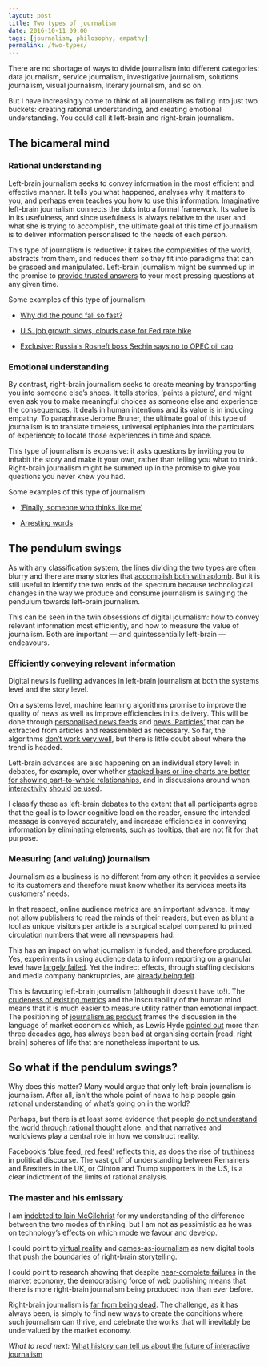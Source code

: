 ```yaml
---
layout: post
title: Two types of journalism
date: 2016-10-11 09:00
tags: [journalism, philosophy, empathy]
permalink: /two-types/
---
```


There are no shortage of ways to divide journalism into different categories: data journalism, service journalism, investigative journalism, solutions journalism, visual journalism, literary journalism, and so on.

But I have increasingly come to think of all journalism as falling into just two buckets: creating rational understanding, and creating emotional understanding. You could call it left-brain and right-brain journalism. 

## The bicameral mind

### Rational understanding
Left-brain journalism seeks to convey information in the most efficient and effective manner. It tells you what happened, analyses why it matters to you, and perhaps even teaches you how to use this information. Imaginative left-brain journalism connects the dots into a formal framework. Its value is in its usefulness, and since usefulness is always relative to the user and what she is trying to accomplish, the ultimate goal of this time of journalism is to deliver information personalised to the needs of each person.

This type of journalism is reductive: it takes the complexities of the world, abstracts from them, and reduces them so they fit into paradigms that can be grasped and manipulated. Left-brain journalism might be summed up in the promise to [provide trusted answers](http://thomsonreuters.com/en/about-us/the-answer-company.html
) to your most pressing questions at any given time.

Some examples of this type of journalism:

- [Why did the pound fall so fast?](https://www.ft.com/content/40d53d90-8c4d-11e6-8aa5-f79f5696c731)

- [U.S. job growth slows, clouds case for Fed rate hike](http://www.reuters.com/article/us-usa-economy-idUSKCN1270BP)

- [Exclusive: Russia's Rosneft boss Sechin says no to OPEC oil cap](http://www.reuters.com/article/us-oil-opec-russia-sechin-idUSKCN12B0J1)

### Emotional understanding
By contrast, right-brain journalism seeks to create meaning by transporting you into someone else’s shoes. It tells stories, ‘paints a picture’, and might even ask you to make meaningful choices as someone else and experience the consequences. It deals in human intentions and its value is in inducing empathy. To paraphrase Jerome Bruner, the ultimate goal of this type of journalism is to translate timeless, universal epiphanies into the particulars of experience; to locate those experiences in time and space. 

This type of journalism is expansive: it asks questions by inviting you to inhabit the story and make it your own, rather than telling you what to think. Right-brain journalism might be summed up in the promise to give you questions you never knew you had. 

Some examples of this type of journalism:

- [‘Finally, someone who thinks like me’](https://www.washingtonpost.com/national/finally-someone-who-thinks-like-me/2016/10/01/c9b6f334-7f68-11e6-9070-5c4905bf40dc_story.html?hpid=hp_hp-top-table-main_believer633pm:homepage/story)

- [Arresting words](http://apps.bostonglobe.com/graphics/2016/04/arresting-words/)

## The pendulum swings
As with any classification system, the lines dividing the two types are often blurry and there are many stories that [accomplish both with aplomb](http://www.nytimes.com/interactive/2016/08/11/magazine/isis-middle-east-arab-spring-fractured-lands.html). But it is still useful to identify the two ends of the spectrum because technological changes in the way we produce and consume journalism is swinging the pendulum towards left-brain journalism.

This can be seen in the twin obsessions of digital journalism: how to convey relevant information most efficiently, and how to measure the value of journalism. Both are important &mdash; and quintessentially left-brain &mdash; endeavours.

### Efficiently conveying relevant information 
Digital news is fuelling advances in left-brain journalism at both the systems level and the story level.

On a systems level, machine learning algorithms promise to improve the quality of news as well as improve efficiencies in its delivery. This will be done through [personalised news feeds](https://www.facebook.com/zuck/posts/10103084921703971) and [news ‘Particles’](http://nytlabs.com/blog/2015/10/20/particles/) that can be extracted from articles and reassembled as necessary. So far, the algorithms [don’t work very well](https://www.theguardian.com/technology/2016/aug/29/facebook-trending-news-editors-fake-news-stories), but there is little doubt about where the trend is headed.

Left-brain advances are also happening on an individual story level: in debates, for example, over whether [stacked bars or line charts are better for showing part-to-whole relationships](http://www.perceptualedge.com/blog/?p=2239), and in discussions around when [interactivity](https://www.ft.com/content/c62b21c6-7feb-11e6-8e50-8ec15fb462f4) [should](http://slides.com/drivenbydata/nicar16#/) [be used](https://github.com/archietse/malofiej-2016/blob/master/tse-malofiej-2016-slides.pdf). 

I classify these as left-brain debates to the extent that all participants agree that the goal is to lower cognitive load on the reader, ensure the intended message is conveyed accurately, and increase efficiencies in conveying information by eliminating elements, such as tooltips, that are not fit for that purpose.

### Measuring (and valuing) journalism 

Journalism as a business is no different from any other: it provides a service to its customers and therefore must know whether its services meets its customers’ needs. 

In that respect, online audience metrics are an important advance. It may not allow publishers to read the minds of their readers, but even as blunt a tool as unique visitors per article is a surgical scalpel compared to printed circulation numbers that were all newspapers had. 

This has an impact on what journalism is funded, and therefore produced. Yes, experiments in using audience data to inform reporting on a granular level have [largely failed](http://digiday.com/publishers/pageview-quota-pay-per-click/). Yet the indirect effects, through staffing decisions and media company bankruptcies, are [already being felt](https://www.youtube.com/watch?v=bq2_wSsDwkQ).

This is favouring left-brain journalism (although it doesn’t have to!). The [crudeness of existing metrics](https://thecarebot.github.io/Why-should-I-Carebot/) and the inscrutability of the human mind means that it is much easier to measure utility rather than emotional impact. The positioning of [journalism as product](http://www.niemanlab.org/2016/07/how-voxs-storytelling-studio-is-redefining-the-story-as-product/) frames the discussion in the language of market economics which, as Lewis Hyde [pointed out](http://articles.latimes.com/2008/jan/13/entertainment/ca-hyde13) more than three decades ago, has always been bad at organising certain [read: right brain] spheres of life that are nonetheless important to us.

## So what if the pendulum swings?

Why does this matter? Many would argue that only left-brain journalism is journalism. After all, isn’t the whole point of news to help people gain rational understanding of what’s going on in the world?   

Perhaps, but there is at least some evidence that people [do not understand the world through rational thought](https://books.google.co.uk/books?id=YNuBf6W2rt0C&pg=PA89&lpg=PA89&dq=henri+zukier+albert+pepitone+librarians+experiment&source=bl&ots=363EQHHryP&sig=2H6Ek_VpKTEw6c6QDSk1EpMfUYQ&hl=en&sa=X&ved=0ahUKEwiZmOaiz9LPAhVLLsAKHfLUDzgQ6AEIHjAA#v=onepage&q=henri%20zukier%20albert%20pepitone%20librarians%20experiment&f=false) alone, and that narratives and worldviews play a central role in how we construct reality.

Facebook’s [‘blue feed, red feed’](https://graphics.wsj.com/blue-feed-red-feed/) reflects this, as does the rise of [truthiness](http://www.nytimes.com/2010/10/17/magazine/17FOB-onlanguage-t.html?_r=0) in political discourse. The vast gulf of understanding between Remainers and Brexiters in the UK, or Clinton and Trump supporters in the US, is a clear indictment of the limits of rational analysis.

### The master and his emissary

I am [indebted to Iain McGilchrist](https://www.amazon.co.uk/Master-His-Emissary-Divided-Western/dp/0300188374) for my understanding of the difference between the two modes of thinking, but I am not as pessimistic as he was on technology’s effects on which mode we favour and develop.

I could point to [virtual reality](https://www.theguardian.com/world/ng-interactive/2016/apr/27/6x9-a-virtual-experience-of-solitary-confinement) and [games-as-journalism](http://papersplea.se/) as new digital tools that [push the boundaries](https://immerse.news/not-a-film-and-not-an-empathy-machine-48b63b0eda93#.bow78ykl9) of right-brain storytelling.

I could point to research showing that despite [near-complete failures](http://niemanstoryboard.org/stories/digital-longform-and-the-pitfalls-of-the-build-it-and-they-will-come-approach-to-business-models/) in the market economy, the democratising force of web publishing means that there is more right-brain journalism being produced now than ever before. 

Right-brain journalism is [far from being dead](https://evan.atavist.com/the-life-and-death-and-life-of-magazines). The challenge, as it has always been, is simply to find new ways to create the conditions where such journalism can thrive, and celebrate the works that will inevitably be undervalued by the market economy.

*What to read next:* [What history can tell us about the future of interactive journalism](/history/)
